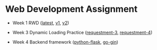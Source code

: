 # Web Development Assignment

- Week 1 RWD ([latest](https://vkmouse.github.io/web-dev-assignment/week-1/), [v1](https://vkmouse.github.io/web-dev-assignment/week-1/v1), [v2](https://vkmouse.github.io/web-dev-assignment/week-1/v2))
 
- Week 3 Dynamic Loading Practice ([requestment-3](https://vkmouse.github.io/web-dev-assignment/week-3/requestment-3/), [requestment-4](https://vkmouse.github.io/web-dev-assignment/week-3/requestment-4/))

- Week 4 Backend framework ([python-flask](http://rto55210.pythonanywhere.com/), [go-gin](http://app-8fb42d84-34af-49d8-b2e2-1e4de787345b.cleverapps.io/))
